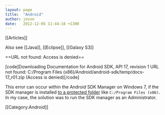 ```yaml
---
layout: page
title:  "Android"
author: jevon
date:   2012-12-05 11:44:16 +1300
---
```


[[Articles]]

Also see [[Java]], [[Eclipse]], [[Galaxy S3]]

==URL not found: Access is denied==

[code]Downloading Documentation for Android SDK, API 17, revision 1
URL not found: C:/Program Files (x86)/Android/android-sdk/temp/docs-17_r01.zip (Access is denied)[/code]

This error can occur within the Android SDK Manager on Windows 7, if the SDK manager is installed <a href="http://www.coderanch.com/t/526550/Android/Mobile/Install-Android-platforms-Android-SDK">to a protected folder</a> like `C:/Program Files (x86)`. In my case, the solution was to run the SDK manager as an Administrator.

[[Category:Android]]